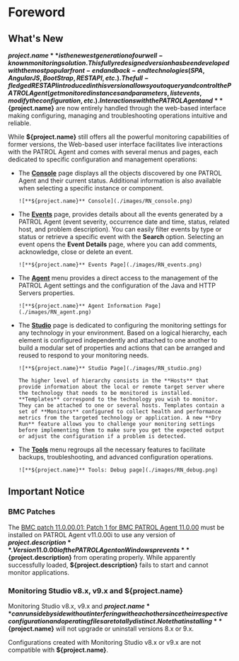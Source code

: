 # Foreword

<!-- MACRO{toc|fromDepth=1|toDepth=1|id=toc} -->

## What's New

**${project.name}** is the newest generation of our well-known monitoring solution. This fully redesigned version has been developed with the most popular front-end and back-end technologies (SPA, AngularJS, BootStrap, REST API, etc.). The full-fledged REST API introduced in this version allows you to query and control the PATROL Agent (get monitored instances and parameters, list events, modify the configuration, etc.).
Interactions with the PATROL Agent and **${project.name}** are now entirely handled through the web-based interface making configuring, managing and troubleshooting operations intuitive and reliable.

While **${project.name}** still offers all the powerful monitoring capabilities of former versions, the Web-based user interface facilitates live interactions with the PATROL Agent and comes with several menus and pages, each dedicated to specific configuration and management operations:

- The **[Console](console.html)** page displays all the objects discovered by one PATROL Agent and their current status. Additional information is also available when selecting a specific instance or component.

      ![**${project.name}** Console](./images/RN_console.png)

- The **[Events](events.html)** page, provides details about all the events generated by a PATROL Agent (event severity, occurrence date and time, status, related host, and problem description). You can easily filter events by type or status or retrieve a specific event with the **Search** option. Selecting an event opens the **Event Details** page, where you can add comments, acknowledge, close or delete an event.

      ![**${project.name}** Events Page](./images/RN_events.png)

- The **[Agent](subdir/agent.html)** menu provides a direct access to the management of the PATROL Agent settings and the configuration of the Java and HTTP Servers properties.

      ![**${project.name}** Agent Information Page](./images/RN_agent.png)

- The **[Studio](studio-settings.html)** page is dedicated to configuring the monitoring settings for any technology in your environment. Based on a logical hierarchy, each element is configured independently and attached to one another to build a modular set of properties and actions that can be arranged and reused to respond to your monitoring needs.

      ![**${project.name}** Studio Page](./images/RN_studio.png)

      The higher level of hierarchy consists in the **Hosts** that provide information about the local or remote target server where the technology that needs to be monitored is installed. **Templates** correspond to the technology you wish to monitor. They can be attached to one or several hosts. Templates contain a set of **Monitors** configured to collect health and performance metrics from the targeted technology or application. A new **Dry Run** feature allows you to challenge your monitoring settings before implementing them to make sure you get the expected output or adjust the configuration if a problem is detected.

- The **[Tools](tools.html)** menu regroups all the necessary features to facilitate backups, troubleshooting, and advanced configuration operations.

      ![**${project.name}** Tools: Debug page](./images/RN_debug.png)

## Important Notice

### BMC Patches

The [BMC patch 11.0.00.01: Patch 1 for BMC PATROL Agent 11.0.00](https://docs.bmc.com/docs/PATROLAgent/110/11-0-00-01-patch-1-for-bmc-patrol-agent-11-0-00-784075031.html) must be installed on PATROL Agent v11.0.00i to use any version of **${project.description}**. Version 11.0.00i of the PATROL Agent on Windows prevents **${project.description}** from operating properly. While apparently successfully loaded, **${project.description}** fails to start and cannot monitor applications.


### Monitoring Studio v8.x, v9.x and ${project.name}

Monitoring Studio v8.x, v9.x and **${project.name}** can run side by side without interfering with each other since their respective configuration and operating files are totally distinct. Note that installing **${project.name}** will not upgrade or uninstall versions 8.x or 9.x.

Configurations created with Monitoring Studio v8.x or v9.x are not compatible with **${project.name}**.
